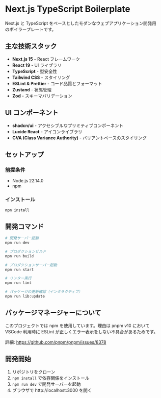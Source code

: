# Next.js TypeScript Boilerplate

Next.js と TypeScript をベースとしたモダンなウェブアプリケーション開発用のボイラープレートです。

## 主な技術スタック

- **Next.js 15** - React フレームワーク
- **React 19** - UI ライブラリ
- **TypeScript** - 型安全性
- **Tailwind CSS** - スタイリング
- **ESLint & Prettier** - コード品質とフォーマット
- **Zustand** - 状態管理
- **Zod** - スキーマバリデーション

## UI コンポーネント

- **shadcn/ui** - アクセシブルなプリミティブコンポーネント
- **Lucide React** - アイコンライブラリ
- **CVA (Class Variance Authority)** - バリアントベースのスタイリング

## セットアップ

### 前提条件

- Node.js 22.14.0
- npm

### インストール

```bash
npm install
```

## 開発コマンド

```bash
# 開発サーバー起動
npm run dev

# プロダクションビルド
npm run build

# プロダクションサーバー起動
npm run start

# リンター実行
npm run lint

# パッケージの更新確認（インタラクティブ）
npm run lib:update
```

## パッケージマネージャーについて

このプロジェクトでは npm を使用しています。理由は pnpm v10 において VSCode 利用時に ESLint が正しくエラー表示をしない不具合があるためです。

詳細: https://github.com/pnpm/pnpm/issues/8378

## 開発開始

1. リポジトリをクローン
2. `npm install` で依存関係をインストール
3. `npm run dev` で開発サーバーを起動
4. ブラウザで http://localhost:3000 を開く
